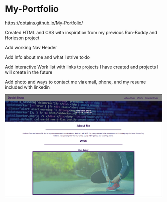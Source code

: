 # My-Portfolio
https://obtains.github.io/My-Portfolio/

Created HTML and CSS with inspiration from my previous Run-Buddy and Horieson project

Add working Nav Header

Add Info about me and what I strive to do

Add interactive Work list with links to projects I have created and projects I will create in the future

Add photo and ways to contact me via email, phone, and my resume included with linkedin

![Screenshot of portfolio](./assets/images/Screenshot.PNG)